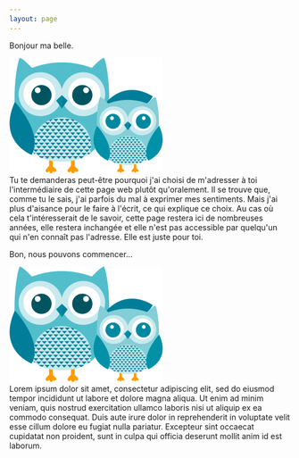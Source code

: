 ```yaml
---
layout: page
---
```


Bonjour ma belle.

<div>

<img class="w-25 mr-3 mt-2 mb-1 float-left" src="./owl1.png">
<div markdown="1">
Tu te demanderas peut-être pourquoi j'ai choisi de m'adresser à toi l'intermédiaire de cette page web plutôt qu'oralement. Il se trouve que, comme tu le sais, j'ai parfois du mal à exprimer mes sentiments. Mais j'ai plus d'aisance pour le faire à l'écrit, ce qui explique ce choix. Au cas où cela t'intéresserait de le savoir, cette page restera ici de nombreuses années, elle restera inchangée et elle n'est pas accessible par quelqu'un qui n'en connaît pas l'adresse. Elle est juste pour toi.
</div>
</div>

Bon, nous pouvons commencer...

<div>
<img class="w-25 ml-3 mt-2 mb-1 float-right" src="./owl1.png">
<div markdown="1">
Lorem ipsum dolor sit amet, consectetur adipiscing elit, sed do eiusmod tempor incididunt ut labore et dolore magna aliqua. Ut enim ad minim veniam, quis nostrud exercitation ullamco laboris nisi ut aliquip ex ea commodo consequat. Duis aute irure dolor in reprehenderit in voluptate velit esse cillum dolore eu fugiat nulla pariatur. Excepteur sint occaecat cupidatat non proident, sunt in culpa qui officia deserunt mollit anim id est laborum.
</div>
</div>
